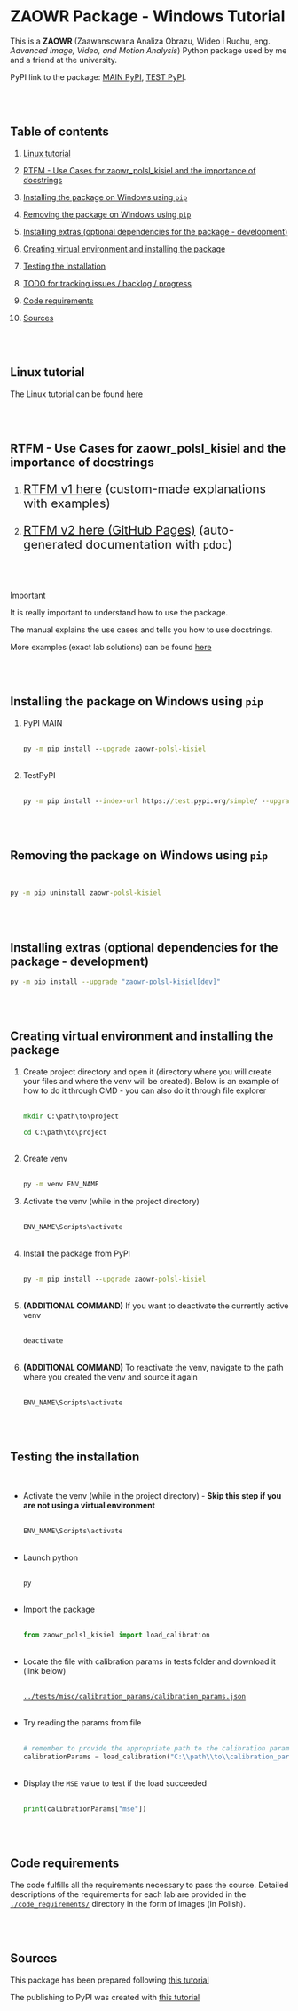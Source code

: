 # ZAOWR Package - Windows Tutorial

This is a **ZAOWR** (Zaawansowana Analiza Obrazu, Wideo i Ruchu, eng. _Advanced Image, Video, and Motion Analysis_) Python package used by me and a friend at the university.

PyPI link to the package: [MAIN PyPI](https://pypi.org/project/zaowr-polsl-kisiel/), [TEST PyPI](https://test.pypi.org/project/zaowr-polsl-kisiel/).

<br/>
<br/>

## Table of contents

1. [Linux tutorial](../README.md)

2. [RTFM - Use Cases for zaowr_polsl_kisiel and the importance of docstrings](#rtfm---use-cases-for-zaowr_polsl_kisiel-and-the-importance-of-docstrings)

3. [Installing the package on Windows using `pip`](#installing-the-package-on-windows-using-pip)

4. [Removing the package on Windows using `pip`](#removing-the-package-on-windows-using-pip)

5. [Installing extras (optional dependencies for the package - development)](#installing-extras-optional-dependencies-for-the-package---development)

6. [Creating virtual environment and installing the package](#creating-virtual-environment-and-installing-the-package)

7. [Testing the installation](#testing-the-installation)

8. [TODO for tracking issues / backlog / progress](./TODO.md)

9. [Code requirements](#code-requirements)

10. [Sources](#sources)

<br/>
<br/>

## Linux tutorial

The Linux tutorial can be found [here](../README.md)

<br/>
<br/>

## RTFM - Use Cases for zaowr_polsl_kisiel and the importance of docstrings

<ol>
<li>
<div style="font-size: 22px">

[RTFM v1 here](./USAGE.md) (custom-made explanations with examples)

</div>
</li>
<li>
<div style="font-size: 22px">

[RTFM v2 here (GitHub Pages)](https://revalew.github.io/zaowr-py-package) (auto-generated documentation with `pdoc`)

</div>
</li>
</ol>
<br/>

<br/>

> [!IMPORTANT]
> It is really important to understand how to use the package.
>
> The manual explains the use cases and tells you how to use docstrings.
>
> More examples (exact lab solutions) can be found [here](../tests/lab_exercise_solutions/)

<br/>
<br/>

## Installing the package on Windows using `pip`

<ol>

<li> PyPI MAIN

<br/>
<br/>

```cmd
py -m pip install --upgrade zaowr-polsl-kisiel
```

</li>
<br/>
<li> TestPyPI

<br/>
<br/>
 
```cmd
py -m pip install --index-url https://test.pypi.org/simple/ --upgrade zaowr-polsl-kisiel
```

</li>

</ol>

<br/>
<br/>

## Removing the package on Windows using `pip`

<br/>

```cmd
py -m pip uninstall zaowr-polsl-kisiel
```

<br/>
<br/>

## Installing extras (optional dependencies for the package - development)

```bash
py -m pip install --upgrade "zaowr-polsl-kisiel[dev]"
```

<br/>
<br/>

## Creating virtual environment and installing the package

<ol>
<li> Create project directory and open it (directory where you will create your files and where the venv will be created). Below is an example of how to do it through CMD - you can also do it through file explorer

<br/>
<br/>

```cmd
mkdir C:\path\to\project
```

```cmd
cd C:\path\to\project
```

<br/>

</li>
<li> Create venv

<br/>
<br/>

```cmd
py -m venv ENV_NAME
```

</li>

<li> Activate the venv (while in the project directory)

<br/>
<br/>

```cmd
ENV_NAME\Scripts\activate
```

</li>

<br/>

<li> Install the package from PyPI

<br/>
<br/>

```cmd
py -m pip install --upgrade zaowr-polsl-kisiel
```

</li>

<br/>

<li> <b>(ADDITIONAL COMMAND)</b> If you want to deactivate the currently active venv

<br/>
<br/>

```cmd
deactivate
```

</li>

<br/>

<li> <b>(ADDITIONAL COMMAND)</b> To reactivate the venv, navigate to the path where you created the venv and source it again

<br/>
<br/>

```cmd
ENV_NAME\Scripts\activate
```

</li>

</ol>

<br/>
<br/>

## Testing the installation

<br/>

<ul>
<li> Activate the venv (while in the project directory) - <b>Skip this step if you are not using a virtual environment</b>

<br/>
<br/>

```cmd
ENV_NAME\Scripts\activate
```

</li>

<br/>

<li> Launch python

<br/>
<br/>

```cmd
py
```

</li>

<br/>

<li> Import the package

<br/>
<br/>

```python
from zaowr_polsl_kisiel import load_calibration
```

</li>
<br/>

<li> Locate the file with calibration params in tests folder and download it (link below)

<br/>
<br/>

[`../tests/misc/calibration_params/calibration_params.json`](../tests/misc/calibration_params/calibration_params.json)

</li>
<br/>

<li> Try reading the params from file

<br/>
<br/>

```python
# remember to provide the appropriate path to the calibration params
calibrationParams = load_calibration("C:\\path\\to\\calibration_params.json")
```

</li>
<br/>

<li> Display the <code>MSE</code> value to test if the load succeeded

<br/>
<br/>

```python
print(calibrationParams["mse"])
```

</li>
</ul>

<br/>
<br/>

## Code requirements

The code fulfills all the requirements necessary to pass the course. Detailed descriptions of the requirements for each lab are provided in the [`./code_requirements/`](./code_requirements/) directory in the form of images (in Polish).

<br/>
<br/>

## Sources

This package has been prepared following [this tutorial](https://packaging.python.org/en/latest/tutorials/packaging-projects/)

The publishing to PyPI was created with [this tutorial](https://packaging.python.org/en/latest/guides/publishing-package-distribution-releases-using-github-actions-ci-cd-workflows/)